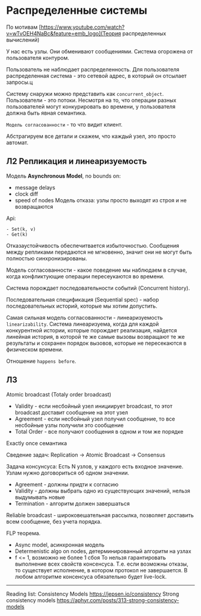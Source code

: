 
# Распределенные системы

По мотивам [https://www.youtube.com/watch?v=wTvOEH4NaBc&feature=emb_logo](Теория распределенных вычислений)

У нас есть узлы.
Они обменивают сообщениями.
Система огорожена от пользователя контуром.

Пользователь не наблюдает распределенность. Для пользователя распределенная система - это сетевой адрес, в который он отсылает запросы.ц

Систему снаружи можно представить как `concurrent_object`. Пользователи - это потоки. Несмотря на то, что операции разных пользователей могут конкурировать во времени, у пользователя должна быть явная семантика.

`Модель согласованности` - то что видит клиент.


Абстрагируем все детали и скажем, что каждый узел, это просто автомат.

## Л2 Репликация и линеаризуемость

Модель **Asynchronous Model**, no bounds on:
- message delays
- clock diff
- speed of nodes
Модель отказа: узлы просто выходят из строя и не возвращаются

Api:
```
- Set(k, v)
- Get(k)
```

Отказаустойчивость обеспечитвается избыточностью. Сообщения между репликами передаются не мгновенно, значит они не могут быть полностью синхронизированы.

Модель согласованности - какое поведение мы наблюдаем в случае, когда конфликтующие операции пересеукаются во времени.

Система порождает последовательности событий (Concurrent history).

Последовательная спецификация (Sequential spec) - набор последовательных историй, которые мы хотим допустить.

Самая сильная модель согласованности - линеаризуемость `linearizability`. Система линеаризуема, когда для каждой конкурентной истории, которые порождает реализация, найдется линейная история, в которой те же самые вызовы возвращают те же результаты и сохранен порядок вызовов, которые не пересекаются в физическом времени.

Отношение `happens before`.

## Л3

Atomic broadcast (Totaly order broadcast)
- Validity - если несбойный узел инициирует broadcast, то этот broadcast доставит сообщение на этот узел
- Agreement - если несбойный узел получил сообщение, то все несбойные узлы получили это сообщение
- Total Order - все получают сообщения в одном и том же порядке

Exactly once семантика

Сведение задач: Replication -> Atomic Broadcast -> Consensus

Задача консунсуса: Есть N узлов, у каждого есть входное значение. Узлам нужно договориться об одном значении.
- Agreement - должны придти к согласию
- Validity - должны выбрать одно из существующих значений, нельзя выдумывать новые
- Termination - алгоритм должен завершаться

Reliable broadcast - широковешательная рассылка, позволяет доставить всем сообщение, без учета порядка.

FLP теорема.
- Async model, асинхронная модель
- Determenistic algo on nodes, детерминированный алгоритм на узлах
- f <= 1, возможно не более 1 сбоя
То нельзя гарантировать выполнение всех свойств консенсуса. Т.е. если возможны отказы, то существует исполнение, в котором протокол не завершается. В любом алгоритме консенсуса обязательно будет live-lock.

---
Reading list:
Consistency Models https://jepsen.io/consistency
Strong consistency models https://aphyr.com/posts/313-strong-consistency-models
